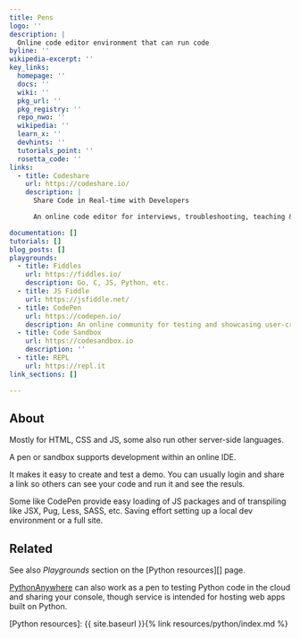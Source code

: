 ```yaml
---
title: Pens
logo: ''
description: |
  Online code editor environment that can run code
byline: ''
wikipedia-excerpt: ''
key_links:
  homepage: ''
  docs: ''
  wiki: ''
  pkg_url: ''
  pkg_registry: ''
  repo_nwo: ''
  wikipedia: ''
  learn_x: ''
  devhints: ''
  tutorials_point: ''
  rosetta_code: ''
links:
  - title: Codeshare
    url: https://codeshare.io/
    description: |
      Share Code in Real-time with Developers

      An online code editor for interviews, troubleshooting, teaching & more…

documentation: []
tutorials: []
blog_posts: []
playgrounds: 
  - title: Fiddles
    url: https://fiddles.io/
    description: Go, C, JS, Python, etc.
  - title: JS Fiddle
    url: https://jsfiddle.net/
  - title: CodePen
    url: https://codepen.io/
    description: An online community for testing and showcasing user-created HTML, CSS and JavaScript code snippets.
  - title: Code Sandbox
    url: https://codesandbox.io
    description: ''
  - title: REPL
    url: https://repl.it
link_sections: []

---
```


## About

Mostly for HTML, CSS and JS, some also run other server-side languages.

A pen or sandbox supports development within an online IDE.

It makes it easy to create and test a demo. You can usually login and share a link so others can see your code and run it and see the resuls.

Some like CodePen provide easy loading of JS packages and of transpiling like JSX, Pug, Less, SASS, etc. Saving effort setting up a local dev environment or a full site.


## Related

See also _Playgrounds_ section on the [Python resources][] page.

[PythonAnywhere](https://pythonanywhere.com) can also work as a pen to testing Python code in the cloud and sharing your console, though service is intended for hosting web apps built on Python.

[Python resources]: {{ site.baseurl }}{% link resources/python/index.md %}
